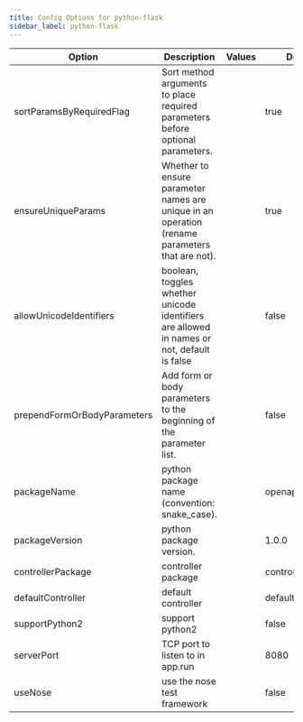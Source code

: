 ```yaml
---
title: Config Options for python-flask
sidebar_label: python-flask
---
```


| Option | Description | Values | Default |
| ------ | ----------- | ------ | ------- |
|sortParamsByRequiredFlag|Sort method arguments to place required parameters before optional parameters.| |true|
|ensureUniqueParams|Whether to ensure parameter names are unique in an operation (rename parameters that are not).| |true|
|allowUnicodeIdentifiers|boolean, toggles whether unicode identifiers are allowed in names or not, default is false| |false|
|prependFormOrBodyParameters|Add form or body parameters to the beginning of the parameter list.| |false|
|packageName|python package name (convention: snake_case).| |openapi_server|
|packageVersion|python package version.| |1.0.0|
|controllerPackage|controller package| |controllers|
|defaultController|default controller| |default_controller|
|supportPython2|support python2| |false|
|serverPort|TCP port to listen to in app.run| |8080|
|useNose|use the nose test framework| |false|
